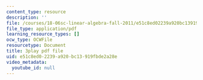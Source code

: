 ```yaml
---
content_type: resource
description: ''
file: /courses/18-06sc-linear-algebra-fall-2011/e51c8ed02239a920bc13919fbde2a28e_2IdtqGM6KWU.pdf
file_type: application/pdf
learning_resource_types: []
ocw_type: OCWFile
resourcetype: Document
title: 3play pdf file
uid: e51c8ed0-2239-a920-bc13-919fbde2a28e
video_metadata:
  youtube_id: null
---
```

